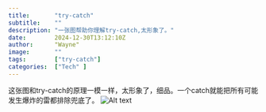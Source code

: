 ```yaml
---
title:       "try-catch"
subtitle:    ""
description: "一张图帮助你理解try-catch,太形象了。"
date:        2024-12-30T13:12:10Z
author:      "Wayne"
image:       ""
tags:        ["try-catch"]
categories:  ["Tech" ]
---
```


这张图和try-catch的原理一模一样，太形象了，细品。一个catch就能把所有可能发生爆炸的雷都排除兜底了。
![Alt text](/img/try-catch.png)
